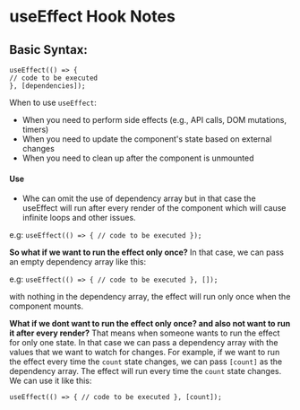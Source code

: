 # useEffect Hook Notes

## Basic Syntax:
`useEffect(() => { `   
`// code to be executed `  
`}, [dependencies]);`

When to use `useEffect`:
- When you need to perform side effects (e.g., API calls, DOM mutations, timers)
- When you need to update the component's state based on external changes
- When you need to clean up after the component is unmounted

#### Use

* Whe can omit the use of dependency array but in that case the useEffect will run after every render of the component which will cause infinite loops and other issues.

e.g: `useEffect(() => { // code to be executed });`

**So what if we want to run the effect only once?** In that case, we can pass an empty dependency array like this:

e.g: `useEffect(() => { // code to be executed }, []);` 

with nothing in the dependency array, the effect will run only once when the component mounts.

**What if we dont want to run the effect only once? and also not want to run it after every render?** That means when someone wants to run the effect for only one state. In that case we can pass a dependency array with the values that we want to watch for changes. For example, if we want to run the effect every time the `count` state changes, we can pass `[count]` as the dependency array. The effect will run every time the `count` state changes. We can use it like this:

`useEffect(() => { // code to be executed }, [count]);`